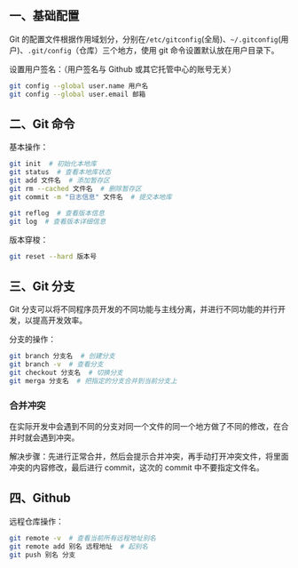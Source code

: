 ## 一、基础配置

Git 的配置文件根据作用域划分，分别在`/etc/gitconfig`(全局)、`~/.gitconfig`(用户)、`.git/config`（仓库）三个地方，使用 git 命令设置默认放在用户目录下。

设置用户签名：（用户签名与 Github 或其它托管中心的账号无关）

```bash
git config --global user.name 用户名
git config --global user.email 邮箱
```

## 二、Git 命令

基本操作：

```bash
git init  # 初始化本地库
git status  # 查看本地库状态
git add 文件名  # 添加暂存区
git rm --cached 文件名  # 删除暂存区
git commit -m "日志信息" 文件名  # 提交本地库

git reflog  # 查看版本信息
git log  # 查看版本详细信息
```

版本穿梭：

```bash
git reset --hard 版本号
```

## 三、Git 分支

Git 分支可以将不同程序员开发的不同功能与主线分离，并进行不同功能的并行开发，以提高开发效率。

分支的操作：

```bash
git branch 分支名  # 创建分支
git branch -v  # 查看分支
git checkout 分支名  # 切换分支
git merga 分支名  # 把指定的分支合并到当前分支上
```

### 合并冲突

在实际开发中会遇到不同的分支对同一个文件的同一个地方做了不同的修改，在合并时就会遇到冲突。

解决步骤：先进行正常合并，然后会提示合并冲突，再手动打开冲突文件，将里面冲突的内容修改，最后进行 commit，这次的 commit 中不要指定文件名。

## 四、Github

远程仓库操作：

```bash
git remote -v  # 查看当前所有远程地址别名
git remote add 别名 远程地址  # 起别名
git push 别名 分支
```
